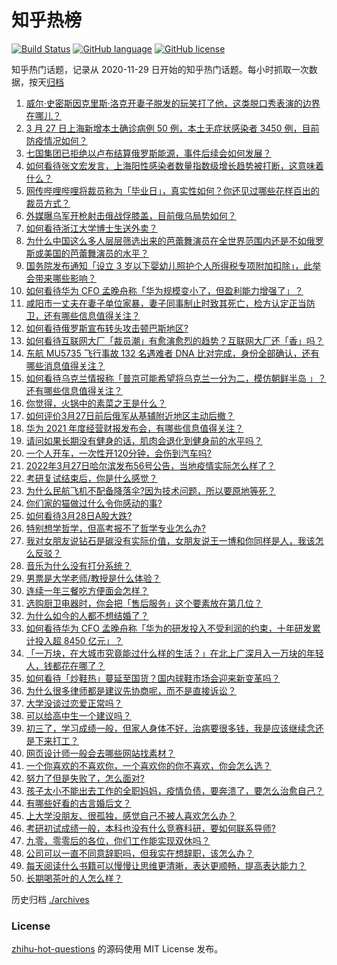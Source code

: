 # 知乎热榜
[![Build Status](https://github.com/ToWeLong/zhihu-hot-questions/workflows/CI/badge.svg)](https://github.com/ToWeLong/zhihu-hot-questions/actions)
[![GitHub language](https://img.shields.io/badge/language-golang-orange.svg)](https://golang.org/)
[![GitHub license](https://img.shields.io/github/license/ToWeLong/zhihu-hot-questions)](https://github.com/ToWeLong/zhihu-hot-questions/blob/main/LICENSE)

知乎热门话题，记录从 2020-11-29 日开始的知乎热门话题。每小时抓取一次数据，按天[归档](./archives)

<!-- BEGIN -->

1. [威尔·史密斯因克里斯·洛克开妻子脱发的玩笑打了他，这类脱口秀表演的边界在哪儿？](https://www.zhihu.com/question/524563289)
1. [3 月 27 日上海新增本土确诊病例 50 例，本土无症状感染者 3450 例，目前防疫情况如何？](https://www.zhihu.com/question/524530296)
1. [七国集团已拒绝以卢布结算俄罗斯能源，事件后续会如何发展？](https://www.zhihu.com/question/524664132)
1. [如何看待张文宏发言，上海阳性感染者数量指数级增长趋势被打断，这意味着什么？](https://www.zhihu.com/question/524053911)
1. [网传哔哩哔哩将裁员称为「毕业日」，真实性如何？你还见过哪些花样百出的裁员方式？](https://www.zhihu.com/question/524566040)
1. [外媒曝乌军开枪射击俄战俘膝盖，目前俄乌局势如何？](https://www.zhihu.com/question/524550798)
1. [如何看待浙江大学博士生送外卖？](https://www.zhihu.com/question/523946815)
1. [为什么中国这么多人层层筛选出来的芭蕾舞演员在全世界范围内还是不如俄罗斯或美国的芭蕾舞演员的水平？](https://www.zhihu.com/question/38083279)
1. [国务院发布通知「设立 3 岁以下婴幼儿照护个人所得税专项附加扣除」，此举会带来哪些影响？](https://www.zhihu.com/question/524625164)
1. [如何看待华为 CFO 孟晚舟称「华为规模变小了，但盈利能力增强了」？](https://www.zhihu.com/question/524622426)
1. [咸阳市一丈夫在妻子单位家暴，妻子同事制止时致其死亡，检方认定正当防卫，还有哪些信息值得关注？](https://www.zhihu.com/question/524565457)
1. [如何看待俄罗斯宣布转头攻击顿巴斯地区?](https://www.zhihu.com/question/524231198)
1. [如何看待互联网大厂「裁员潮」有愈演愈烈的趋势？互联网大厂还「香」吗？](https://www.zhihu.com/question/524590624)
1. [东航 MU5735 飞行事故 132 名遇难者 DNA 比对完成，身份全部确认，还有哪些消息值得关注？](https://www.zhihu.com/question/524624084)
1. [如何看待乌克兰情报称「普京可能希望将乌克兰一分为二，模仿朝鲜半岛 」？还有哪些信息值得关注？](https://www.zhihu.com/question/524556496)
1. [你觉得，火锅中的素菜之王是什么？](https://www.zhihu.com/question/524565189)
1. [如何评价3月27日前后俄军从基辅附近地区主动后撤？](https://www.zhihu.com/question/524614755)
1. [华为 2021 年度经营财报发布会，有哪些信息值得关注？](https://www.zhihu.com/question/524609699)
1. [请问如果长期没有健身的话，肌肉会退化到健身前的水平吗？](https://www.zhihu.com/question/515654034)
1. [一个人开车，一次性开120分钟，会伤到汽车吗?](https://www.zhihu.com/question/523369152)
1. [2022年3月27日哈尔滨发布56号公告，当地疫情实际怎么样了？](https://www.zhihu.com/question/401067747)
1. [考研复试结束后，你是什么感觉？](https://www.zhihu.com/question/394332109)
1. [为什么民航飞机不配备降落伞?因为技术问题，所以要原地等死？](https://www.zhihu.com/question/523618120)
1. [你们家的猫做过什么令你感动的事?](https://www.zhihu.com/question/321129135)
1. [如何看待3月28日A股大跌?](https://www.zhihu.com/question/524544418)
1. [特别想学哲学，但高考报不了哲学专业怎么办?](https://www.zhihu.com/question/517557188)
1. [我对女朋友说钻石是碳没有实际价值，女朋友说王一博和你同样是人，我该怎么反驳？](https://www.zhihu.com/question/522422779)
1. [音乐为什么没有打分系统？](https://www.zhihu.com/question/523984848)
1. [男票是大学老师/教授是什么体验？](https://www.zhihu.com/question/59306503)
1. [连续一年三餐吃方便面会怎样？](https://www.zhihu.com/question/524440893)
1. [选购厨卫电器时，你会把「售后服务」这个要素放在第几位？](https://www.zhihu.com/question/522295488)
1. [为什么如今的人都不想结婚了？](https://www.zhihu.com/question/524581775)
1. [如何看待华为 CFO 孟晚舟称「华为的研发投入不受利润的约束，十年研发累计投入超 8450 亿元」？](https://www.zhihu.com/question/524619900)
1. [「一万块，在大城市究竟能过什么样的生活？」在北上广深月入一万块的年轻人，钱都花在哪了？](https://www.zhihu.com/question/519391083)
1. [如何看待「炒鞋热」蔓延至国货？国内球鞋市场会迎来新变革吗？](https://www.zhihu.com/question/453146352)
1. [为什么很多律师都是建议先协商呢，而不是直接诉讼？](https://www.zhihu.com/question/523795934)
1. [大学没谈过恋爱正常吗？](https://www.zhihu.com/question/524595223)
1. [可以给高中生一个建议吗？](https://www.zhihu.com/question/524622354)
1. [初三了，学习成绩一般，但家人身体不好，治病要很多钱，我是应该继续念还是下来打工？](https://www.zhihu.com/question/524604324)
1. [网页设计师一般会去哪些网站找素材？](https://www.zhihu.com/question/20403214)
1. [一个你喜欢的不喜欢你，一个喜欢你的你不喜欢，你会怎么选？](https://www.zhihu.com/question/523920288)
1. [努力了但是失败了，怎么面对?](https://www.zhihu.com/question/523672944)
1. [孩子太小不能出去工作的全职妈妈，疫情负债，要奔溃了，要怎么治愈自己？](https://www.zhihu.com/question/523273512)
1. [有哪些好看的古言婚后文？](https://www.zhihu.com/question/307487090)
1. [上大学没朋友、很孤独，感觉自己不被人喜欢怎么办？](https://www.zhihu.com/question/524554046)
1. [考研初试成绩一般，本科也没有什么竞赛科研，要如何联系导师?](https://www.zhihu.com/question/519087887)
1. [九零，零零后的各位，你们工作能实现双休吗？](https://www.zhihu.com/question/523704189)
1. [公司可以一直不同意辞职吗，但我实在想辞职，该怎么办？](https://www.zhihu.com/question/517042899)
1. [每天阅读什么书籍可以慢慢让思维更清晰，表达更顺畅，提高表达能力？](https://www.zhihu.com/question/515120998)
1. [长期喝茶叶的人怎么样？](https://www.zhihu.com/question/496198764)

<!-- END -->

历史归档 [./archives](./archives)


### License
[zhihu-hot-questions](https://github.com/towelong/zhihu-hot-questions) 的源码使用 MIT License 发布。
